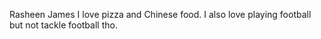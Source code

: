 Rasheen James
I love pizza and Chinese food. I also love playing football but not tackle football tho.